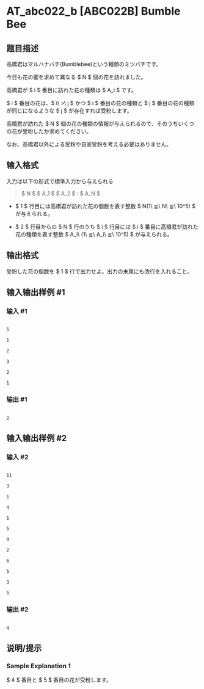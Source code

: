 # AT_abc022_b [ABC022B] Bumble Bee

## 题目描述

[problemUrl]: https://atcoder.jp/contests/abc022/tasks/abc022_b

高橋君はマルハナバチ(Bumblebee)という種類のミツバチです。

今日も花の蜜を求めて異なる $ N $ 個の花を訪れました。

高橋君が $ i $ 番目に訪れた花の種類は $ A_i $ です。

$ i $ 番目の花は、$ i\ >\ j $ かつ $ i $ 番目の花の種類と $ j $ 番目の花の種類が同じになるような $ j $ が存在すれば受粉します。

高橋君が訪れた $ N $ 個の花の種類の情報が与えられるので、そのうちいくつの花が受粉したか求めてください。

なお、高橋君以外による受粉や自家受粉を考える必要はありません。

## 输入格式

入力は以下の形式で標準入力から与えられる

> $ N $ $ A_1 $ $ A_2 $ : $ A_N $

- $ 1 $ 行目には高橋君が訪れた花の個数を表す整数 $ N(1\ ≦\ N\ ≦\ 10^5) $ が与えられる。
- $ 2 $ 行目からの $ N $ 行のうち $ i $ 行目には $ i $ 番目に高橋君が訪れた花の種類を表す整数 $ A_i\ (1\ ≦\ A_i\ ≦\ 10^5) $ が与えられる。

## 输出格式

受粉した花の個数を $ 1 $ 行で出力せよ。出力の末尾にも改行を入れること。

## 输入输出样例 #1

### 输入 #1

```
5
1
2
3
2
1
```

### 输出 #1

```
2
```

## 输入输出样例 #2

### 输入 #2

```
11
3
1
4
1
5
9
2
6
5
3
5
```

### 输出 #2

```
4
```

## 说明/提示

### Sample Explanation 1

$ 4 $ 番目と $ 5 $ 番目の花が受粉します。